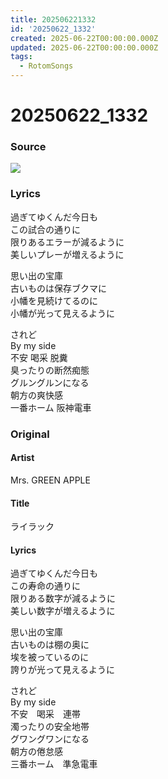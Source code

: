 ```yaml
---
title: 202506221332
id: '20250622_1332'
created: 2025-06-22T00:00:00.000Z
updated: 2025-06-22T00:00:00.000Z
tags:
  - RotomSongs
---
```

# 20250622_1332

### Source

![](https://x.com/Starlystrongest/status/1936643363438276909)

### Lyrics

過ぎてゆくんだ今日も  
この試合の通りに  
限りあるエラーが減るように  
美しいプレーが増えるように  

思い出の宝庫  
古いものは保存ブクマに  
小幡を見続けてるのに  
小幡が光って見えるように  

されど  
By my side  
不安 喝采 脱糞  
臭ったりの断然痴態  
グルングルンになる  
朝方の爽快感  
一番ホーム 阪神電車  

### Original

#### Artist

Mrs. GREEN APPLE

#### Title

ライラック

#### Lyrics

過ぎてゆくんだ今日も  
この寿命の通りに  
限りある数字が減るように  
美しい数字が増えるように  
  
思い出の宝庫  
古いものは棚の奥に  
埃を被っているのに  
誇りが光って見えるように  
  
されど  
By my side  
不安　喝采　連帯  
濁ったりの安全地帯  
グワングワンになる  
朝方の倦怠感  
三番ホーム　準急電車   



